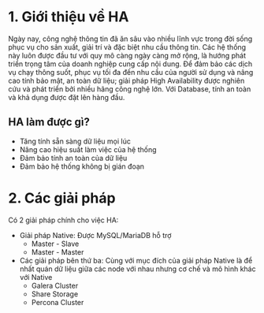 # 1. Giới thiệu về HA 
Ngày nay, công nghệ thông tin đã ăn sâu vào nhiều lĩnh vực trong đời sống phục vụ cho sản xuất, giải trí và đặc biệt nhu cầu thông tin. Các hệ thống này luôn được đầu tư với quy mô càng ngày càng mở rộng, là hướng phát triển trọng tâm của doanh nghiệp cung cấp nội dung. Để đảm bảo các dịch vụ chạy thông suốt, phục vụ tối đa đến nhu cầu của người sử dụng và nâng cao tính bảo mật, an toàn dữ liệu; giải pháp High Availability được nghiên cứu và phát triển bởi nhiều hãng công nghệ lớn. Với Database, tính an toàn và khả dụng được đặt lên hàng đầu. 

## HA làm được gì?
- Tăng tính sẵn sàng dữ liệu mọi lúc
- Nâng cao hiệu suất làm việc của hệ thống
- Đảm bảo tính an toàn của dữ liệu
- Đảm bảo hệ thống không bị gián đoạn

# 2. Các giải pháp
Có 2 giải pháp chính cho việc HA:
- Giải pháp Native: Được MySQL/MariaDB hỗ trợ
    - Master - Slave
    - Master - Master
- Các giải pháp bên thứ ba: Cùng với mục đích của giải pháp Native là để nhất quán dữ liệu giữa các node với nhau nhưng cơ chế và mô hình khác với Native
    - Galera Cluster
    - Share Storage
    - Percona Cluster
